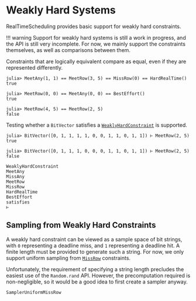 # Weakly Hard Systems

RealTimeScheduling provides basic support for weakly hard constraints.

!!! warning
    Support for weakly hard systems is still a work in progress, and the API is
    still very incomplete.  For now, we mainly support the constraints
    themselves, as well as comparisons between them.

Constraints that are logically equivalent compare as equal, even if they are
represented differently.

```@jldoctest
julia> MeetAny(1, 1) == MeetRow(3, 5) == MissRow(0) == HardRealTime()
true

julia> MeetRow(0, 0) == MeetAny(0, 0) == BestEffort()
true

julia> MeetRow(4, 5) == MeetRow(2, 5)
false
```

Testing whether a `BitVector` satisfies a [`WeaklyHardConstraint`](@ref) is
supported.

```@jldoctest
julia> BitVector([0, 1, 1, 1, 1, 0, 0, 1, 1, 0, 1, 1]) ⊢ MeetRow(2, 5)
true

julia> BitVector([0, 1, 1, 1, 0, 0, 0, 1, 1, 0, 1, 1]) ⊢ MeetRow(2, 5)
false
```


```@docs
WeaklyHardConstraint
MeetAny
MissAny
MeetRow
MissRow
HardRealTime
BestEffort
satisfies
⊢
```

## Sampling from Weakly Hard Constraints

A weakly hard constraint can be viewed as a sample space of bit strings, with
`0` representing a deadline miss, and `1` representing a deadline hit.  A
finite length must be provided to generate such a string.  For now, we only
support uniform sampling from [`MissRow`](@ref) constraints.

Unfortunately, the requirement of specifying a string length precludes the
easiest use of the `Random.rand` API.  However, the precomputation required is
non-negligible, so it would be a good idea to first create a sampler anyway.

```@docs
SamplerUniformMissRow
```
